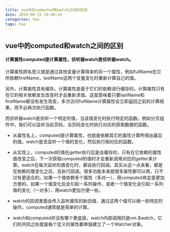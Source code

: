 ```yaml
---
title: vue中的computed和watch之间的区别
date: 2018-06-15 19:40:24
categories: Vue
tags: Vue
---
```

## vue中的computed和watch之间的区别

#### 计算属性computed是计算属性，侦听器watch是侦听器watch。
计算属性顾名思义就是通过其他变量计算得来的另一个属性，例如fullName在它所依赖firstName，lastName这两个变量变化时重新计算自己的值。

另外，计算属性具有缓存。计算属性是基于它们的依赖进行缓存的。计算属性只有在它的相关依赖发生改变时才会重新求值。这就意味着只要lastName和firstName都没有发生改变，多次访问fullName计算属性会立即返回之前的计算结果，而不必再次执行函数。

而侦听器watch是侦听一个特定的值，当该值变化时执行特定的函数。例如分页组件中，我们可以监听当前页码，当页码变化时执行对应的获取数据的函数。

<!--more-->

- 从属性名上，computed是计算属性，也就是依赖其它的属性计算所得出最后的值。watch是去监听一个值的变化，然后执行相对应的函数。

- 从实现上，computed的值在getter执行后是会缓存的，只有在它依赖的属性值改变之后，下一次获取computed的值时才会重新调用对应的getter来计算。watch在每次监听的值变化时，都会执行回调。其实从这一点来看，都是在依赖的值变化之后，去执行回调。很多功能本来就很多属性都可以用，只不过有更适合的。如果一个值依赖多个属性（多对一），用computed肯定是更加方便的。如果一个值变化后会引起一系列操作，或者一个值变化会引起一系列值的变化（一对多），用watch更加方便一些。

- watch的回调里面会传入监听属性的新旧值，通过这两个值可以做一些特定的操作。computed通常就是简单的计算。

- watch和computed并没有哪个更底层，watch内部调用的是vm.$watch，它们的共同之处就是每个定义的属性都单独建立了一个Watcher对象。
